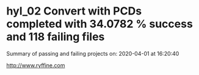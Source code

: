 # hyl_02 Convert with PCDs completed with 34.0782 % success and 118 failing files

Summary of passing and failing projects on: 2020-04-01 at 16:20:40

http://www.ryffine.com
